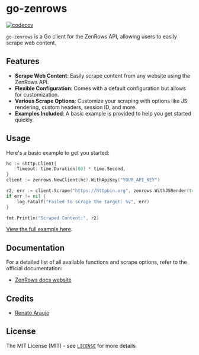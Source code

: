 go-zenrows
===

[![codecov](https://codecov.io/gh/renatoaraujo/go-zenrows/graph/badge.svg?token=ORVP7TXY4A)](https://codecov.io/gh/renatoaraujo/go-zenrows)

`go-zenrows` is a Go client for the ZenRows API, allowing users to easily scrape web content.

## Features

- **Scrape Web Content**: Easily scrape content from any website using the ZenRows API.
- **Flexible Configuration**: Comes with a default configuration but allows for customization.
- **Various Scrape Options**: Customize your scraping with options like JS rendering, custom headers, session ID, and more.
- **Examples Included**: A basic example is provided to help you get started quickly.

## Usage

Here's a basic example to get you started:

```go
hc := &http.Client{
    Timeout: time.Duration(60) * time.Second,
}
client := zenrows.NewClient(hc).WithApiKey("YOUR_API_KEY")

r2, err := client.Scrape("https://httpbin.org", zenrows.WithJSRender(true))
if err != nil {
    log.Fatalf("Failed to scrape the target: %v", err)
}

fmt.Println("Scraped Content:", r2)
```

[View the full example here](examples/example.go).

## Documentation

For a detailed list of all available functions and scrape options, refer to the official documentation:
- [ZenRows docs website](https://www.zenrows.com/docs)

## Credits

* [Renato Araujo](https://www.linkedin.com/in/renatoraraujo/)

## License

The MIT License (MIT) - see [`LICENSE`](LICENSE) for more details